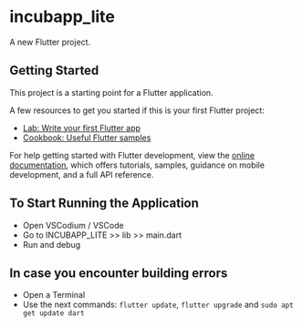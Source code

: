 # incubapp_lite

A new Flutter project.

## Getting Started

This project is a starting point for a Flutter application.

A few resources to get you started if this is your first Flutter project:

- [Lab: Write your first Flutter app](https://docs.flutter.dev/get-started/codelab)
- [Cookbook: Useful Flutter samples](https://docs.flutter.dev/cookbook)

For help getting started with Flutter development, view the
[online documentation](https://docs.flutter.dev/), which offers tutorials,
samples, guidance on mobile development, and a full API reference.

## To Start Running the Application

- Open VSCodium / VSCode
- Go to INCUBAPP_LITE >> lib >> main.dart
- Run and debug

## In case you encounter building errors

- Open a Terminal
- Use the next commands: ``` flutter update ```, ```flutter upgrade``` and ```sudo apt get update dart```